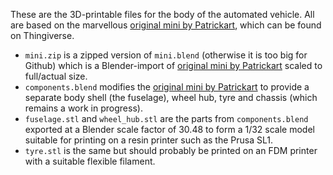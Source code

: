 These are the 3D-printable files for the body of the automated vehicle.  All are based on the marvellous [original mini by Patrickart](https://www.thingiverse.com/thing:5119871), which can be found on Thingiverse.

- `mini.zip` is a zipped version of `mini.blend` (otherwise it is too big for Github) which is a Blender-import of [original mini by Patrickart](https://www.thingiverse.com/thing:5119871) scaled to full/actual size.
- `components.blend` modifies the [original mini by Patrickart](https://www.thingiverse.com/thing:5119871) to provide a separate body shell (the fuselage), wheel hub, tyre and chassis (which remains a work in progress).
- `fuselage.stl` and `wheel_hub.stl` are the parts from `components.blend` exported at a Blender scale factor of 30.48 to form a 1/32 scale model suitable for printing on a resin printer such as the Prusa SL1.
- `tyre.stl` is the same but should probably be printed on an FDM printer with a suitable flexible filament.